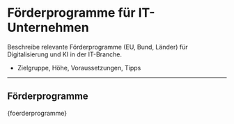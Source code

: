 # Förderprogramme für IT-Unternehmen

Beschreibe relevante Förderprogramme (EU, Bund, Länder) für Digitalisierung und KI in der IT-Branche.

- Zielgruppe, Höhe, Voraussetzungen, Tipps

---

## Förderprogramme

{foerderprogramme}
